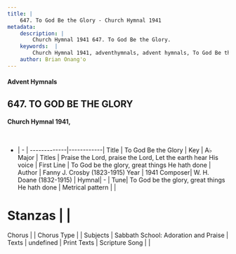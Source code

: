 ```yaml
---
title: |
    647. To God Be the Glory - Church Hymnal 1941
metadata:
    description: |
        Church Hymnal 1941 647. To God Be the Glory. 
    keywords:  |
        Church Hymnal 1941, adventhymnals, advent hymnals, To God Be the Glory, To God be the glory, great things He hath done. Praise the Lord, praise the Lord, Let the earth hear His voice
    author: Brian Onang'o
---
```


#### Advent Hymnals
## 647. TO GOD BE THE GLORY
####  Church Hymnal 1941,

```txt
 

```

- |   -  |
-------------|------------|
Title | To God Be the Glory |
Key | A♭ Major |
Titles | Praise the Lord, praise the Lord, Let the earth hear His voice |
First Line | To God be the glory, great things He hath done |
Author | Fanny J. Crosby (1823-1915)
Year | 1941
Composer| W. H. Doane (1832-1915) |
Hymnal|  - |
Tune| To God be the glory, great things He hath done |
Metrical pattern | |
# Stanzas |  |
Chorus |  |
Chorus Type |  |
Subjects | Sabbath School: Adoration and Praise |
Texts | undefined |
Print Texts | 
Scripture Song |  |
    
